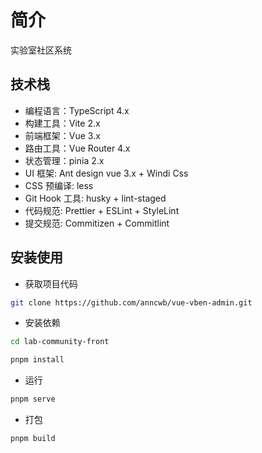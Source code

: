 # 简介

实验室社区系统

## 技术栈

- 编程语言：TypeScript 4.x
- 构建工具：Vite 2.x
- 前端框架：Vue 3.x
- 路由工具：Vue Router 4.x
- 状态管理：pinia 2.x
- UI 框架: Ant design vue 3.x + Windi Css
- CSS 预编译: less
- Git Hook 工具: husky + lint-staged
- 代码规范: Prettier + ESLint + StyleLint
- 提交规范: Commitizen + Commitlint

## 安装使用

- 获取项目代码

```bash
git clone https://github.com/anncwb/vue-vben-admin.git
```

- 安装依赖

```bash
cd lab-community-front

pnpm install

```

- 运行

```bash
pnpm serve
```

- 打包

```bash
pnpm build
```
